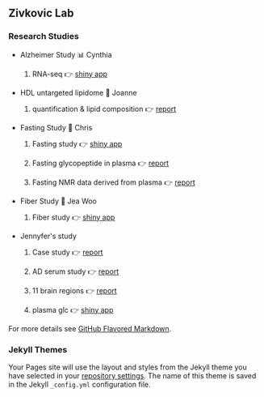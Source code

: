 ## Zivkovic Lab

### Research Studies

- Alzheimer Study 📊 Cynthia

  1. RNA-seq 👉 [shiny app](https://xctang.shinyapps.io/Alzheimer/)

- HDL untargeted lipidome 🥑 Joanne
  1. quantification & lipid composition 👉 [report](https://xycynthiat.github.io/Chromatogram/)

- Fasting Study 🔬 Chris
 
  1. Fasting study 👉 [shiny app](https://zivkovic-shiny.shinyapps.io/fasting-study-app/)

  2. Fasting glycopeptide in plasma 👉 [report](https://zivkovic-shiny.shinyapps.io/Fasting_plasma_glc/)
     
  3. Fasting NMR data derived from plasma 👉 [report](https://zivkovic-shiny.shinyapps.io/Fasting_lipid_nmr/)

- Fiber Study 🔬 Jea Woo
 
  1. Fiber study 👉 [shiny app](https://xctang.shinyapps.io/USANA/)

- Jennyfer's study
 
  1. Case study 👉 [report](https://zivkoviclab.shinyapps.io/case_study_mg/)
   
  2. AD serum study 👉 [report](https://zivkoviclab.shinyapps.io/serum_glc/)
  
  3. 11 brain regions 👉 [report](https://zivkoviclab.shinyapps.io/11-brain-regions/)
  
  4. plasma glc 👉 [shiny app](https://zivkoviclab.shinyapps.io/plasma-glc/)

For more details see [GitHub Flavored Markdown](https://guides.github.com/features/mastering-markdown/).

### Jekyll Themes

Your Pages site will use the layout and styles from the Jekyll theme you have selected in your [repository settings](https://github.com/XYCynthiaT/XYCynthiaT.github.io/settings). The name of this theme is saved in the Jekyll `_config.yml` configuration file.

